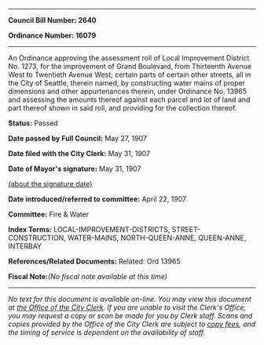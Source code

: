 

********

**Council Bill Number: 2640**
   
**Ordinance Number: 16079**
********

 An Ordinance approving the assessment roll of Local Improvement District No. 1273, for the improvement of Grand Boulevard, from Thirteenth Avenue West to Twentieth Avenue West; certain parts of certain other streets, all in the City of Seattle, therein named, by constructing water mains of proper dimensions and other appurtenances therein, under Ordinance No. 13965 and assessing the amounts thereof against each parcel and lot of land and part thereof shown in said roll, and providing for the collection thereof.

**Status:** Passed
   
**Date passed by Full Council:** May 27, 1907
   
**Date filed with the City Clerk:** May 31, 1907
   
**Date of Mayor's signature:** May 31, 1907
   
[(about the signature date)](/~public/approvaldate.htm)
   
   
   
**Date introduced/referred to committee:** April 22, 1907
   
**Committee:** Fire & Water
   
   
**Index Terms:** LOCAL-IMPROVEMENT-DISTRICTS, STREET-CONSTRUCTION, WATER-MAINS, NORTH-QUEEN-ANNE, QUEEN-ANNE, INTERBAY

**References/Related Documents:** Related: Ord 13965

**Fiscal Note:**_(No fiscal note available at this time)_
********

_No text for this document is available on-line. You may view this document at [the Office of the City Clerk](http://www.seattle.gov/leg/clerk/contactUs.htm). If you are unable to visit the Clerk's Office, you may request a copy or scan be made for you by Clerk staff. Scans and copies provided by the Office of the City Clerk are subject to [copy fees](http://clerk.seattle.gov/~public/clerkfees.htm), and the timing of service is dependent on the availability of staff._


